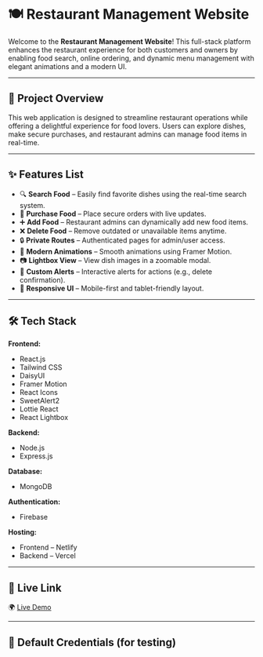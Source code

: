 # 🍽️ Restaurant Management Website

Welcome to the **Restaurant Management Website**! This full-stack platform enhances the restaurant experience for both customers and owners by enabling food search, online ordering, and dynamic menu management with elegant animations and a modern UI.

---

## 🎯 Project Overview

This web application is designed to streamline restaurant operations while offering a delightful experience for food lovers. Users can explore dishes, make secure purchases, and restaurant admins can manage food items in real-time.

---

## ✨ Features List

- 🔍 **Search Food** – Easily find favorite dishes using the real-time search system.
- 🛒 **Purchase Food** – Place secure orders with live updates.
- ➕ **Add Food** – Restaurant admins can dynamically add new food items.
- ❌ **Delete Food** – Remove outdated or unavailable items anytime.
- 🔒 **Private Routes** – Authenticated pages for admin/user access.
- 🌈 **Modern Animations** – Smooth animations using Framer Motion.
- 📷 **Lightbox View** – View dish images in a zoomable modal.
- 🔔 **Custom Alerts** – Interactive alerts for actions (e.g., delete confirmation).
- 💫 **Responsive UI** – Mobile-first and tablet-friendly layout.

---

## 🛠️ Tech Stack

**Frontend:**
- React.js
- Tailwind CSS
- DaisyUI
- Framer Motion
- React Icons
- SweetAlert2
- Lottie React
- React Lightbox

**Backend:**
- Node.js
- Express.js

**Database:**
- MongoDB

**Authentication:**
- Firebase

**Hosting:**
- Frontend – Netlify  
- Backend – Vercel

---

## 🚀 Live Link

🌍 [Live Demo](https://restaurant-management-anisulhaque.netlify.app)

---

## 🔐 Default Credentials (for testing)

```bash

